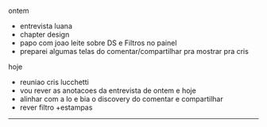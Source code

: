 ontem
- entrevista luana
- chapter design
- papo com joao leite sobre DS e Filtros no painel
- preparei algumas telas do comentar/compartilhar pra mostrar pra cris

hoje
- reuniao cris lucchetti
- vou rever as anotacoes da entrevista de ontem e hoje
- alinhar com a lo e bia o discovery do comentar e compartilhar
- rever filtro +estampas

---

